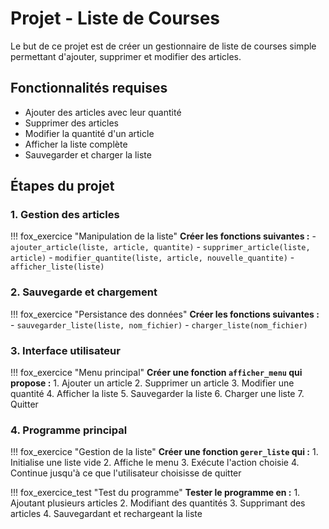 # Projet - Liste de Courses

Le but de ce projet est de créer un gestionnaire de liste de courses simple permettant d'ajouter, supprimer et modifier des articles.

## Fonctionnalités requises
- Ajouter des articles avec leur quantité
- Supprimer des articles
- Modifier la quantité d'un article
- Afficher la liste complète
- Sauvegarder et charger la liste

## Étapes du projet

### 1. Gestion des articles

!!! fox_exercice "Manipulation de la liste"
    **Créer les fonctions suivantes :**
    - `ajouter_article(liste, article, quantite)`
    - `supprimer_article(liste, article)`
    - `modifier_quantite(liste, article, nouvelle_quantite)`
    - `afficher_liste(liste)`

### 2. Sauvegarde et chargement

!!! fox_exercice "Persistance des données"
    **Créer les fonctions suivantes :**
    - `sauvegarder_liste(liste, nom_fichier)`
    - `charger_liste(nom_fichier)`

### 3. Interface utilisateur

!!! fox_exercice "Menu principal"
    **Créer une fonction `afficher_menu` qui propose :**
    1. Ajouter un article
    2. Supprimer un article
    3. Modifier une quantité
    4. Afficher la liste
    5. Sauvegarder la liste
    6. Charger une liste
    7. Quitter

### 4. Programme principal

!!! fox_exercice "Gestion de la liste"
    **Créer une fonction `gerer_liste` qui :**
    1. Initialise une liste vide
    2. Affiche le menu
    3. Exécute l'action choisie
    4. Continue jusqu'à ce que l'utilisateur choisisse de quitter

!!! fox_exercice_test "Test du programme"
    **Tester le programme en :**
    1. Ajoutant plusieurs articles
    2. Modifiant des quantités
    3. Supprimant des articles
    4. Sauvegardant et rechargeant la liste